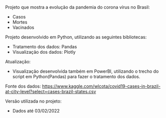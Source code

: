Projeto que mostra a evolução da pandemia do corona vírus no Brasil:
* Casos
* Mortes
* Vacinados

Projeto desenvolvido em Python, utilizando as seguintes bibliotecas:
* Tratamento dos dados: Pandas
* Visualização dos dados: Plotly

Atualização:
* Visualização desenvolvida também em PowerBI, utilizando o trecho do script em Python(Pandas) para fazer o tratamento dos dados.

Fonte dos dados: 
https://www.kaggle.com/wlcota/covid19-cases-in-brazil-at-city-level?select=cases-brazil-states.csv

Versão utilizada no projeto:
* Dados até 03/02/2022